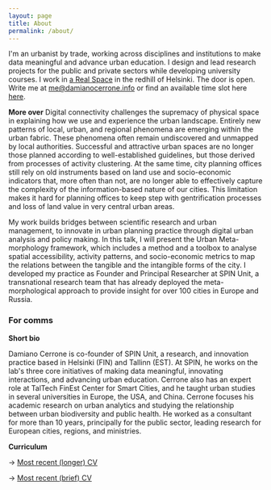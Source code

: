 ```yaml
---
layout: page
title: About
permalink: /about/
---
```


I'm an urbanist by trade, working across disciplines and institutions to make data meaningful and advance urban education. I design and lead research projects for the public and private sectors while developing university courses. I work in [a Real Space](https://goo.gl/maps/mjqjcATKGVqVoeaN6) in the redhill of Helsinki. The door is open. 
Write me at [me@damianocerrone.info](me@damianocerrone.info) or find an available time slot here [here](https://fantastical.app/damianocerrone/meeting-op).

**More over**
Digital connectivity challenges the supremacy of physical space in explaining how we use and experience the urban landscape. Entirely new patterns of local, urban, and regional phenomena are emerging within the urban fabric. These phenomena often remain undiscovered and unmapped by local authorities. Successful and attractive urban spaces are no longer those planned according to well-established guidelines, but those derived from processes of activity clustering. At the same time, city planning offices still rely on old instruments based on land use and socio-economic indicators that, more often than not, are no longer able to effectively capture the complexity of the information-based nature of our cities. This limitation makes it hard for planning offices to keep step with gentrification processes and loss of land value in very central urban areas.

My work builds bridges between scientific research and urban management, to innovate in urban planning practice through digital urban analysis and policy making. In this talk, I will present the Urban Meta-morphology framework, which includes a method and a toolbox to analyse spatial accessibility, activity patterns, and socio-economic metrics to map the relations between the tangible and the intangible forms of the city. I developed my practice as Founder and Principal Researcher at SPIN Unit, a transnational research team that has already deployed the meta-morphological approach to provide insight for over 100 cities in Europe and Russia.


### For comms

**Short bio**

Damiano Cerrone is co-founder of SPIN Unit, a research, and innovation practice based in Helsinki (FIN) and Tallinn (EST). At SPIN, he works on the lab's three core initiatives of making data meaningful, innovating interactions, and advancing urban education. Cerrone also has an expert role at TalTech FinEst Center for Smart Cities, and he taught urban studies in several universities in Europe, the USA, and China. Cerrone focuses his academic research on urban analytics and studying the relationship between urban biodiversity and public health. He worked as a consultant for more than 10 years, principally for the public sector, leading research for European cities, regions, and ministries.

**Curriculum**

&rarr; [Most recent (longer) CV](https://www.dropbox.com/s/910vh6zb7t0eqy7/Damiano%20extended%20CV%202022.tex?dl=0)

&rarr; [Most recent (brief) CV](https://www.dropbox.com/s/pr8iwbcvbx1bsi5/Damiano%20short%20CV%202022.pdf?dl=0)









